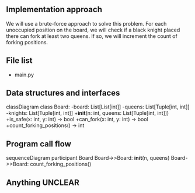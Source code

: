 ## Implementation approach

We will use a brute-force approach to solve this problem. For each unoccupied position on the board, we will check if a black knight placed there can fork at least two queens. If so, we will increment the count of forking positions.

## File list

- main.py

## Data structures and interfaces


classDiagram
    class Board:
        -board: List[List[int]]
        -queens: List[Tuple[int, int]]
        -knights: List[Tuple[int, int]]
        +__init__(n: int, queens: List[Tuple[int, int]])
        +is_safe(x: int, y: int) -> bool
        +can_fork(x: int, y: int) -> bool
        +count_forking_positions() -> int


## Program call flow


sequenceDiagram
    participant Board
    Board->>Board: __init__(n, queens)
    Board->>Board: count_forking_positions()


## Anything UNCLEAR



